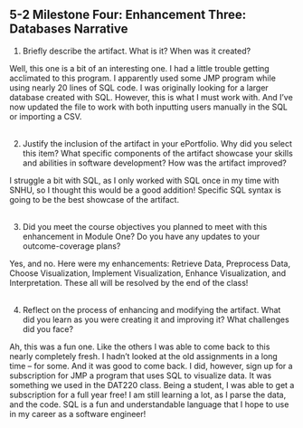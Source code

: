 ## 5-2 Milestone Four: Enhancement Three: Databases Narrative

1.	Briefly describe the artifact. What is it? When was it created?

Well, this one is a bit of an interesting one. I had a little trouble getting acclimated to this program. I apparently used some JMP program while using nearly 20 lines of SQL code. I was originally looking for a larger database created with SQL. However, this is what I must work with. And I’ve now updated the file to work with both inputting users manually in the SQL or importing a CSV.
<br><br>

2.	Justify the inclusion of the artifact in your ePortfolio. Why did you select this item? What specific components of the artifact showcase your skills and abilities in software development? How was the artifact improved?

I struggle a bit with SQL, as I only worked with SQL once in my time with SNHU, so I thought this would be a good addition! Specific SQL syntax is going to be the best showcase of the artifact. 
<br><br>

3.	Did you meet the course objectives you planned to meet with this enhancement in Module One? Do you have any updates to your outcome-coverage plans?

Yes, and no. Here were my enhancements: Retrieve Data, Preprocess Data, Choose Visualization, Implement Visualization, Enhance Visualization, and Interpretation. These all will be resolved by the end of the class! 
<br><br>

4.	Reflect on the process of enhancing and modifying the artifact. What did you learn as you were creating it and improving it? What challenges did you face?

Ah, this was a fun one. Like the others I was able to come back to this nearly completely fresh. I hadn’t looked at the old assignments in a long time – for some. And it was good to come back. I did, however, sign up for a subscription for JMP a program that uses SQL to visualize data. It was something we used in the DAT220 class. Being a student, I was able to get a subscription for a full year free! I am still learning a lot, as I parse the data, and the code. SQL is a fun and understandable language that I hope to use in my career as a software engineer! 
